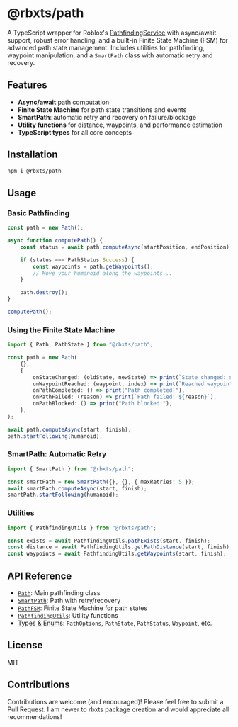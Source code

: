 # @rbxts/path

A TypeScript wrapper for Roblox's [PathfindingService](https://create.roblox.com/docs/reference/engine/classes/PathfindingService) with async/await support, robust error handling, and a built-in Finite State Machine (FSM) for advanced path state management. Includes utilities for pathfinding, waypoint manipulation, and a `SmartPath` class with automatic retry and recovery.

## Features

- **Async/await** path computation
- **Finite State Machine** for path state transitions and events
- **SmartPath**: automatic retry and recovery on failure/blockage
- **Utility functions** for distance, waypoints, and performance estimation
- **TypeScript types** for all core concepts

## Installation

```sh
npm i @rbxts/path
```

## Usage

### Basic Pathfinding

```ts
const path = new Path();

async function computePath() {
	const status = await path.computeAsync(startPosition, endPosition);

	if (status === PathStatus.Success) {
		const waypoints = path.getWaypoints();
		// Move your humanoid along the waypoints...
	}

	path.destroy();
}

computePath();
```

### Using the Finite State Machine

```ts
import { Path, PathState } from "@rbxts/path";

const path = new Path(
	{},
	{
		onStateChanged: (oldState, newState) => print(`State changed: ${oldState} -> ${newState}`),
		onWaypointReached: (waypoint, index) => print(`Reached waypoint ${index}`),
		onPathCompleted: () => print("Path completed!"),
		onPathFailed: (reason) => print(`Path failed: ${reason}`),
		onPathBlocked: () => print("Path blocked!"),
	},
);

await path.computeAsync(start, finish);
path.startFollowing(humanoid);
```

### SmartPath: Automatic Retry

```ts
import { SmartPath } from "@rbxts/path";

const smartPath = new SmartPath({}, {}, { maxRetries: 5 });
await smartPath.computeAsync(start, finish);
smartPath.startFollowing(humanoid);
```

### Utilities

```ts
import { PathfindingUtils } from "@rbxts/path";

const exists = await PathfindingUtils.pathExists(start, finish);
const distance = await PathfindingUtils.getPathDistance(start, finish);
const waypoints = await PathfindingUtils.getWaypoints(start, finish);
```

## API Reference

- [`Path`](src/path.ts): Main pathfinding class
- [`SmartPath`](src/smartpath.ts): Path with retry/recovery
- [`PathFSM`](src/state.ts): Finite State Machine for path states
- [`PathfindingUtils`](src/utils.ts): Utility functions
- [Types & Enums](src/types.ts): `PathOptions`, `PathState`, `PathStatus`, `Waypoint`, etc.

## License

MIT

## Contributions

Contributions are welcome (and encouraged)! Please feel free to submit a Pull Request. I am newer to rbxts package creation and would appreciate all recommendations!
